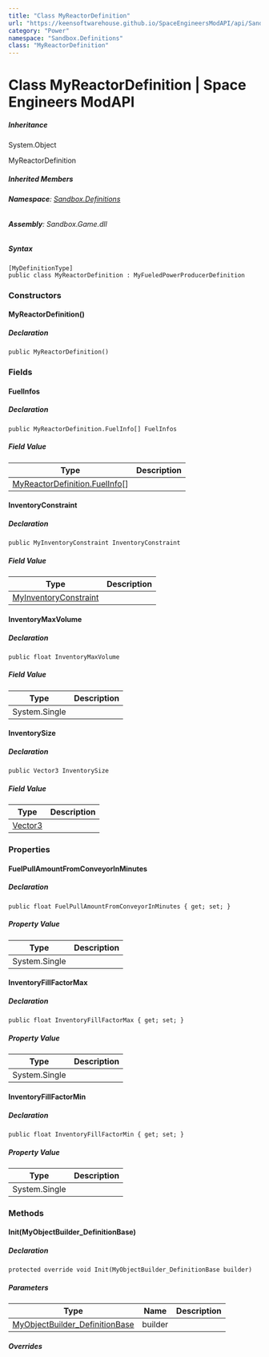 ```yaml
---
title: "Class MyReactorDefinition"
url: "https://keensoftwarehouse.github.io/SpaceEngineersModAPI/api/Sandbox.Definitions.MyReactorDefinition.html"
category: "Power"
namespace: "Sandbox.Definitions"
class: "MyReactorDefinition"
---
```


# Class MyReactorDefinition | Space Engineers ModAPI

##### Inheritance

System.Object

MyReactorDefinition

##### Inherited Members

###### **Namespace**: [Sandbox.Definitions](https://keensoftwarehouse.github.io/SpaceEngineersModAPI/api/Sandbox.Definitions.html)

###### **Assembly**: Sandbox.Game.dll

##### Syntax

```
[MyDefinitionType]
public class MyReactorDefinition : MyFueledPowerProducerDefinition
```

### Constructors

#### MyReactorDefinition()

##### Declaration

```
public MyReactorDefinition()
```

### Fields

#### FuelInfos

##### Declaration

```
public MyReactorDefinition.FuelInfo[] FuelInfos
```

##### Field Value

| Type | Description |
| --- | --- |
| [MyReactorDefinition.FuelInfo](https://keensoftwarehouse.github.io/SpaceEngineersModAPI/api/Sandbox.Definitions.MyReactorDefinition.FuelInfo.html)\[\] |     |

#### InventoryConstraint

##### Declaration

```
public MyInventoryConstraint InventoryConstraint
```

##### Field Value

| Type | Description |
| --- | --- |
| [MyInventoryConstraint](https://keensoftwarehouse.github.io/SpaceEngineersModAPI/api/Sandbox.Game.MyInventoryConstraint.html) |     |

#### InventoryMaxVolume

##### Declaration

```
public float InventoryMaxVolume
```

##### Field Value

| Type | Description |
| --- | --- |
| System.Single |     |

#### InventorySize

##### Declaration

```
public Vector3 InventorySize
```

##### Field Value

| Type | Description |
| --- | --- |
| [Vector3](https://keensoftwarehouse.github.io/SpaceEngineersModAPI/api/VRageMath.Vector3.html) |     |

### Properties

#### FuelPullAmountFromConveyorInMinutes

##### Declaration

```
public float FuelPullAmountFromConveyorInMinutes { get; set; }
```

##### Property Value

| Type | Description |
| --- | --- |
| System.Single |     |

#### InventoryFillFactorMax

##### Declaration

```
public float InventoryFillFactorMax { get; set; }
```

##### Property Value

| Type | Description |
| --- | --- |
| System.Single |     |

#### InventoryFillFactorMin

##### Declaration

```
public float InventoryFillFactorMin { get; set; }
```

##### Property Value

| Type | Description |
| --- | --- |
| System.Single |     |

### Methods

#### Init(MyObjectBuilder\_DefinitionBase)

##### Declaration

```
protected override void Init(MyObjectBuilder_DefinitionBase builder)
```

##### Parameters

| Type | Name | Description |
| --- | --- | --- |
| [MyObjectBuilder\_DefinitionBase](https://keensoftwarehouse.github.io/SpaceEngineersModAPI/api/VRage.Game.MyObjectBuilder_DefinitionBase.html) | builder |     |

##### Overrides